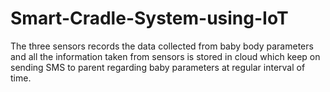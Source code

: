 # Smart-Cradle-System-using-IoT
The three sensors records the data collected from baby body parameters and all the information taken from sensors is stored in cloud which keep on sending SMS to parent regarding baby parameters at regular interval of time.
